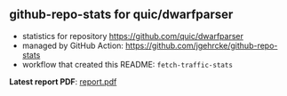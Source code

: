 ## github-repo-stats for quic/dwarfparser

- statistics for repository https://github.com/quic/dwarfparser
- managed by GitHub Action: https://github.com/jgehrcke/github-repo-stats
- workflow that created this README: `fetch-traffic-stats`

**Latest report PDF**: [report.pdf](https://github.com/njjetha/OSDO/raw/github-repo-stats/quic/dwarfparser/latest-report/report.pdf)

